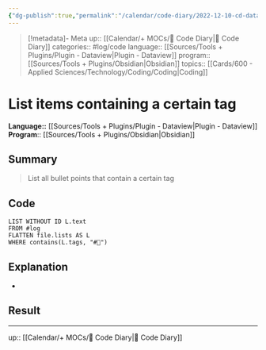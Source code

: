 ```yaml
---
{"dg-publish":true,"permalink":"/calendar/code-diary/2022-12-10-cd-dataview-list-items-containing-a-certain-tag/","title":"List items containing a certain tag"}
---
```


> [!metadata]- Meta
> up:: [[Calendar/+ MOCs/🧪 Code Diary\|🧪 Code Diary]]
> categories:: #log/code 
> language:: [[Sources/Tools + Plugins/Plugin - Dataview\|Plugin - Dataview]]
> program:: [[Sources/Tools + Plugins/Obsidian\|Obsidian]]
> topics:: [[Cards/600 - Applied Sciences/Technology/Coding/Coding\|Coding]]


# List items containing a certain tag
**Language::**  [[Sources/Tools + Plugins/Plugin - Dataview\|Plugin - Dataview]]
**Program**:: [[Sources/Tools + Plugins/Obsidian\|Obsidian]]

## Summary
> List all bullet points that contain a certain tag

## Code

```datavie
LIST WITHOUT ID L.text
FROM #log 
FLATTEN file.lists AS L
WHERE contains(L.tags, "#🔗")
```

## Explanation
- 

## Result

---
up:: [[Calendar/+ MOCs/🧪 Code Diary\|🧪 Code Diary]]